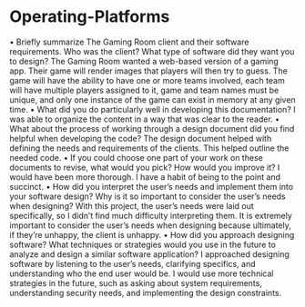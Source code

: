 # Operating-Platforms
•	Briefly summarize The Gaming Room client and their software requirements. Who was the client? What type of software did they want you to design?
The Gaming Room wanted a web-based version of a gaming app.  Their game will render images that players will then try to guess.  The game will have the ability to have one or more teams involved, each team will have multiple players assigned to it, game and team names must be unique, and only one instance of the game can exist in memory at any given time.
•	What did you do particularly well in developing this documentation?
I was able to organize the content in a way that was clear to the reader.
•	What about the process of working through a design document did you find helpful when developing the code?
The design document helped with defining the needs and requirements of the clients.  This helped outline the needed code.
•	If you could choose one part of your work on these documents to revise, what would you pick? How would you improve it?
I would have been more thorough.  I have a habit of being to the point and succinct.
•	How did you interpret the user’s needs and implement them into your software design? Why is it so important to consider the user’s needs when designing?
With this project, the user’s needs were laid out specifically, so I didn’t find much difficulty interpreting them.  It is extremely important to consider the user’s needs when designing because ultimately, if they’re unhappy, the client is unhappy.
•	How did you approach designing software? What techniques or strategies would you use in the future to analyze and design a similar software application?
I approached designing software by listening to the user’s needs, clarifying specifics, and understanding who the end user would be.  I would use more technical strategies in the future, such as asking about system requirements, understanding security needs, and implementing the design constraints.
